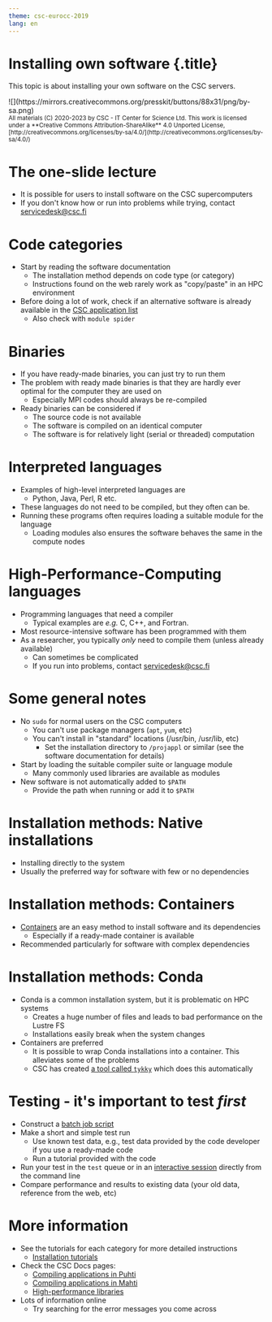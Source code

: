 ```yaml
---
theme: csc-eurocc-2019
lang: en
---
```


# Installing own software {.title}

This topic is about installing your own software on the CSC servers.

<div class="column">
![](https://mirrors.creativecommons.org/presskit/buttons/88x31/png/by-sa.png)
</div>
<div class="column">
<small>
All materials (C) 2020-2023 by CSC - IT Center for Science Ltd.
This work is licensed under a **Creative Commons Attribution-ShareAlike** 4.0
Unported License, [http://creativecommons.org/licenses/by-sa/4.0/](http://creativecommons.org/licenses/by-sa/4.0/)
</small>
</div>

# The one-slide lecture

- It is possible for users to install software on the CSC supercomputers
- If you don't know how or run into problems while trying, contact servicedesk@csc.fi

# Code categories

- Start by reading the software documentation
  - The installation method depends on code type (or category)
  - Instructions found on the web rarely work as "copy/paste" in an HPC environment
- Before doing a lot of work, check if an alternative software is already available in the [CSC application list](https://docs.csc.fi/apps/)
  - Also check with `module spider`

# Binaries

- If you have ready-made binaries, you can just try to run them
- The problem with ready made binaries is that they are hardly ever optimal for the computer they are used on
  - Especially MPI codes should always be re-compiled
- Ready binaries can be considered if
  - The source code is not available
  - The software is compiled on an identical computer 
  - The software is for relatively light (serial or threaded) computation

# Interpreted languages

- Examples of high-level interpreted languages are
  -  Python, Java, Perl, R etc. 
- These languages do not need to be compiled, but they often can be. 
- Running these programs often requires loading a suitable module for the language
  - Loading modules also ensures the software behaves the same in the compute nodes

# High-Performance-Computing languages

- Programming languages that need a compiler 
   - Typical examples are _e.g._ C, C++, and Fortran. 
- Most resource-intensive software has been programmed with them
- As a researcher, you typically _only_ need to compile them (unless already available) 
  - Can sometimes be complicated
  - If you run into problems, contact servicedesk@csc.fi

# Some general notes

- No `sudo` for normal users on the CSC computers
  - You can't use package managers (`apt`, `yum`, etc)
  - You can't install in "standard" locations (/usr/bin, /usr/lib, etc)
    - Set the installation directory to `/projappl` or similar (see the software documentation for details)
- Start by loading the suitable compiler suite or language module
  - Many commonly used libraries are available as modules
- New software is not automatically added to `$PATH`
  - Provide the path when running or add it to `$PATH`

# Installation methods: Native installations

- Installing directly to the system
- Usually the preferred way for software with few or no dependencies

# Installation methods: Containers

- [Containers](09_singularity.html) are an easy method to install software and its dependencies
  - Especially if a ready-made container is available
- Recommended particularly for software with complex dependencies

# Installation methods: Conda

- Conda is a common installation system, but it is problematic on HPC systems
  - Creates a huge number of files and leads to bad performance on the Lustre FS
  - Installations easily break when the system changes
- Containers are preferred
  - It is possible to wrap Conda installations into a container. This alleviates some of the problems
  - CSC has created [a tool called `tykky`](https://docs.csc.fi/computing/containers/tykky/) which does this automatically

# Testing - it's important to test _first_

- Construct a [batch job script](05_batch_jobs.html)
- Make a short and simple test run
  - Use known test data, e.g., test data provided by the code developer if you use a ready-made code
  - Run a tutorial provided with the code
- Run your test in the `test` queue or in an [interactive session](https://docs.csc.fi/computing/running/interactive-usage/) directly from the command line
- Compare performance and results to existing data (your old data, reference from the web, etc)

# More information 

- See the tutorials for each category for more detailed instructions
  - [Installation tutorials](https://csc-training.github.io/csc-env-eff/#8-installing-your-own-software)
- Check the CSC Docs pages:
  - [Compiling applications in Puhti](https://docs.csc.fi/computing/compiling-puhti/)
  - [Compiling applications in Mahti](https://docs.csc.fi/computing/compiling-mahti/)
  - [High-performance libraries](https://docs.csc.fi/computing/hpc-libraries/)
- Lots of information online
  - Try searching for the error messages you come across
